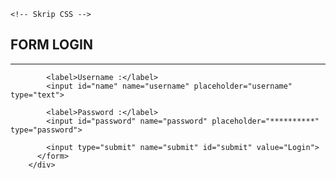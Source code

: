 <!DOCTYPE html>
<html>
  <head>
    <title>Nyekrip Form Login</title>
	
	<!-- Skrip CSS -->
   <link rel="stylesheet" href="style.css"/>
  
  </head>	
  <body>
	<div class="container">
		<div class="main">
	      <form action="" method="post">
			<h2>FORM LOGIN</h2><hr/>		
			
			<label>Username :</label>
			<input id="name" name="username" placeholder="username" type="text">
			
			<label>Password :</label>
			<input id="password" name="password" placeholder="**********" type="password">
			
			<input type="submit" name="submit" id="submit" value="Login">
		  </form>
		</div>
   </div>
 
  </body>
</html>
<td>